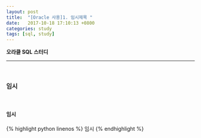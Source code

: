 ```yaml
---
layout: post
title:  "[Oracle 사용]1. 임시제목 "
date:   2017-10-18 17:10:13 +0800
categories: study
tags: [sql, study] 
---
```


**오라클 SQL 스터디** 

---

<br>

### 임시

<br>

#### 임시

{% highlight python linenos %}
임시
{% endhighlight %}

<br>
